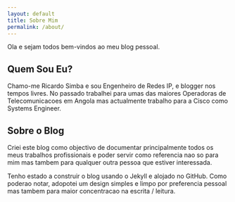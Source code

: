 ```yaml
---
layout: default
title: Sobre Mim
permalink: /about/
---
```


Ola e sejam todos bem-vindos ao meu blog pessoal.

## Quem Sou Eu?

Chamo-me Ricardo Simba e sou Engenheiro de Redes IP, e blogger nos tempos livres. No passado trabalhei para umas das maiores Operadoras de Telecomunicacoes em Angola mas actualmente trabalho para a Cisco como Systems Engineer.

## Sobre o Blog

Criei este blog como objectivo de documentar principalmente todos os meus trabalhos profissionais e poder servir como referencia nao so para mim mas tambem para qualquer outra pessoa que estiver interessada.

Tenho estado a construir o blog usando o Jekyll e alojado no GitHub. Como poderao notar, adopotei um design simples e limpo por preferencia pessoal mas tambem para maior concentracao na escrita / leitura.
